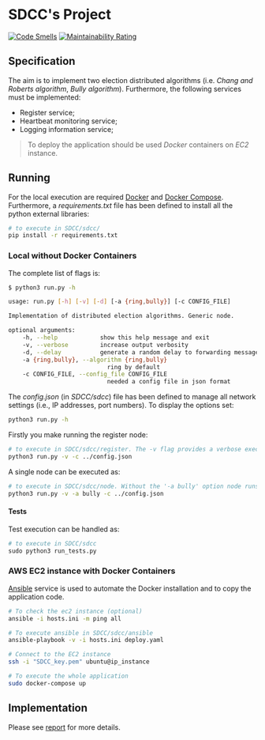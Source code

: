 # SDCC's Project

[![Code Smells](https://sonarcloud.io/api/project_badges/measure?project=matt-merman_SDCC&metric=code_smells)](https://sonarcloud.io/summary/new_code?id=matt-merman_SDCC)
[![Maintainability Rating](https://sonarcloud.io/api/project_badges/measure?project=matt-merman_SDCC&metric=sqale_rating)](https://sonarcloud.io/summary/new_code?id=matt-merman_SDCC)

## Specification

The aim is to implement two election distributed algorithms (i.e. _Chang and Roberts algorithm_, _Bully algorithm_). Furthermore, the following services must be implemented:

- Register service;
- Heartbeat monitoring service;
- Logging information service;

>To deploy the application should be used _Docker_ containers on _EC2_ instance.

## Running

For the local execution are required [Docker](https://www.docker.com/) and [Docker Compose](https://docs.docker.com/compose/). Furthermore, a _requirements.txt_ file has been defined to install all the python external libraries:

```bash
# to execute in SDCC/sdcc/
pip install -r requirements.txt
```

### Local without Docker Containers

The complete list of flags is:

```bash
$ python3 run.py -h                                                     

usage: run.py [-h] [-v] [-d] [-a {ring,bully}] [-c CONFIG_FILE]  

Implementation of distributed election algorithms. Generic node.  

optional arguments:   
    -h, --help            show this help message and exit   
    -v, --verbose         increase output verbosity   
    -d, --delay           generate a random delay to forwarding messages   
    -a {ring,bully}, --algorithm {ring,bully}                         
                            ring by default   
    -c CONFIG_FILE, --config_file CONFIG_FILE
                            needed a config file in json format
```

The _config.json_ (in _SDCC/sdcc_) file has been defined to manage all network settings (i.e., IP addresses, port numbers). To display the options set:

```bash
python3 run.py -h
```

Firstly you make running the register node:

```bash
# to execute in SDCC/sdcc/register. The -v flag provides a verbose execution (i.e., all messages received and sent are shown)
python3 run.py -v -c ../config.json
```

A single node can be executed as:

```bash
# to execute in SDCC/sdcc/node. Without the '-a bully' option node runs the ring-based alg.
python3 run.py -v -a bully -c ../config.json
```

#### Tests

Test execution can be handled as:

```python
# to execute in SDCC/sdcc
sudo python3 run_tests.py
```

### AWS EC2 instance with Docker Containers

[Ansible](https://docs.ansible.com/) service is used to automate the Docker installation and to copy the application code.

```bash
# To check the ec2 instance (optional)
ansible -i hosts.ini -m ping all

# To execute ansible in SDCC/sdcc/ansible
ansible-playbook -v -i hosts.ini deploy.yaml

# Connect to the EC2 instance
ssh -i "SDCC_key.pem" ubuntu@ip_instance

# To execute the whole application
sudo docker-compose up
```

## Implementation

Please see [report](https://github.com/matt-merman/SDCC/blob/main/docs/report.pdf) for more details.